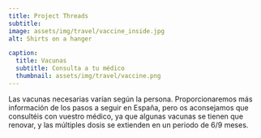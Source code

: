 ```yaml
---
title: Project Threads
subtitle: 
image: assets/img/travel/vaccine_inside.jpg
alt: Shirts on a hanger

caption:
  title: Vacunas
  subtitle: Consulta a tu médico
  thumbnail: assets/img/travel/vaccine.png
---
```


Las vacunas necesarias varían según la persona. Proporcionaremos más información de los pasos a seguir en España, pero os aconsejamos que consultéis con vuestro médico, ya que algunas vacunas se tienen que renovar, y las múltiples dosis se extienden en un periodo de 6/9 meses.

